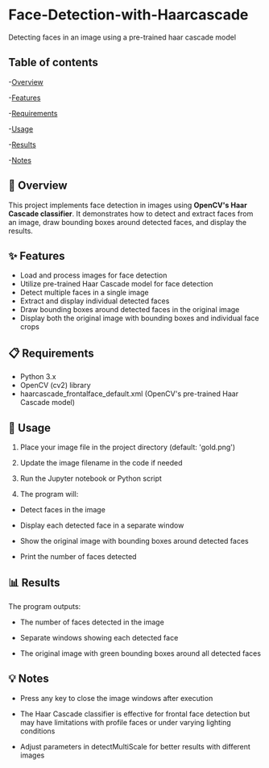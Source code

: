 # Face-Detection-with-Haarcascade
Detecting faces in an image using a pre-trained haar cascade model

## Table of contents
-[Overview](#Overview)

-[Features](#Features)

-[Requirements](#Requirements)

-[Usage](#Usage)

-[Results](#Results)

-[Notes](#Notes)

## 📖 Overview
This project implements face detection in images using **OpenCV's Haar Cascade classifier**. It demonstrates how to detect and extract faces from an image, draw bounding boxes around detected faces, and display the results.

## ✨ Features
* Load and process images for face detection
* Utilize pre-trained Haar Cascade model for face detection
* Detect multiple faces in a single image
* Extract and display individual detected faces
* Draw bounding boxes around detected faces in the original image
* Display both the original image with bounding boxes and individual face crops

## 📋 Requirements
* Python 3.x
*  OpenCV (cv2) library
* haarcascade_frontalface_default.xml (OpenCV's pre-trained Haar Cascade model)

## 🚀 Usage
1. Place your image file in the project directory (default: 'gold.png') 

2. Update the image filename in the code if needed 

3. Run the Jupyter notebook or Python script 

4. The program will:

- Detect faces in the image

- Display each detected face in a separate window

- Show the original image with bounding boxes around detected faces

- Print the number of faces detected

## 📊 Results
The program outputs:

* The number of faces detected in the image

* Separate windows showing each detected face

* The original image with green bounding boxes around all detected faces

## 💡 Notes
- Press any key to close the image windows after execution

- The Haar Cascade classifier is effective for frontal face detection but may have limitations with profile faces or under varying lighting conditions

- Adjust parameters in detectMultiScale for better results with different images

